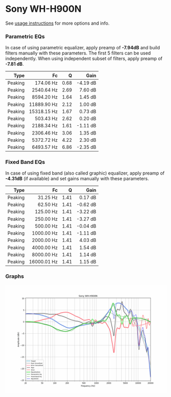 # Sony WH-H900N
See [usage instructions](https://github.com/jaakkopasanen/AutoEq#usage) for more options and info.

### Parametric EQs
In case of using parametric equalizer, apply preamp of **-7.94dB** and build filters manually
with these parameters. The first 5 filters can be used independently.
When using independent subset of filters, apply preamp of **-7.81 dB**.

| Type    | Fc          |    Q | Gain     |
|--------:|------------:|-----:|---------:|
| Peaking | 174.06 Hz   | 0.68 | -4.19 dB |
| Peaking | 2540.64 Hz  | 2.69 | 7.60 dB  |
| Peaking | 8594.20 Hz  | 1.64 | 1.45 dB  |
| Peaking | 11889.90 Hz | 2.12 | 1.00 dB  |
| Peaking | 15318.15 Hz | 1.67 | 0.73 dB  |
| Peaking | 503.43 Hz   | 2.62 | 0.20 dB  |
| Peaking | 2188.34 Hz  | 1.61 | -1.11 dB |
| Peaking | 2306.46 Hz  | 3.06 | 1.35 dB  |
| Peaking | 5372.72 Hz  | 4.22 | 2.30 dB  |
| Peaking | 6493.57 Hz  | 6.86 | -2.35 dB |

### Fixed Band EQs
In case of using fixed band (also called graphic) equalizer, apply preamp of **-4.31dB**
(if available) and set gains manually with these parameters.

| Type    | Fc          |    Q | Gain     |
|--------:|------------:|-----:|---------:|
| Peaking | 31.25 Hz    | 1.41 | 0.17 dB  |
| Peaking | 62.50 Hz    | 1.41 | -0.62 dB |
| Peaking | 125.00 Hz   | 1.41 | -3.22 dB |
| Peaking | 250.00 Hz   | 1.41 | -3.27 dB |
| Peaking | 500.00 Hz   | 1.41 | -0.04 dB |
| Peaking | 1000.00 Hz  | 1.41 | -1.11 dB |
| Peaking | 2000.00 Hz  | 1.41 | 4.03 dB  |
| Peaking | 4000.00 Hz  | 1.41 | 1.54 dB  |
| Peaking | 8000.00 Hz  | 1.41 | 1.14 dB  |
| Peaking | 16000.01 Hz | 1.41 | 1.15 dB  |

### Graphs
![](./Sony%20WH-H900N.png)